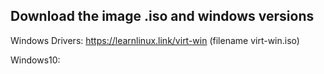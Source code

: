 ## Download the image .iso and windows versions

Windows Drivers: https://learnlinux.link/virt-win (filename virt-win.iso)

Windows10: 